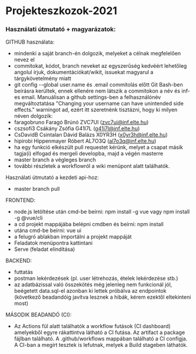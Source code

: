 # Projekteszkozok-2021
### Használati útmutató + magyarázatok:

GITHUB használata:
- mindenki a saját branch-én dolgozik, melyeket a célnak megfelelően nevez el
- commitokat, kódot, branch neveket az egyszerűség kedvéért lehetőleg angolul írjuk, dokumentációkat/wikit, issuekat magyarul a tárgykövetelmény miatt
- git config --global user.name és .email commitolás előtt Git Bash-ben beírásra kerültek, ennek ellenére nem látszik a commitokon a név és inf-es email. Manuálisan a github settings-ben a felhasználónév megváltoztatása "Changing your username can have unintended side effects." warningot ad, ezért itt szeretnénk tisztázni, hogy ki milyen néven dolgozik:
- faragobruno Faragó Brúnó ZVC7UI (zvc7ui@inf.elte.hu)
- cszsofi3 Csákány Zsófia G41I7L (g41i7l@inf.elte.hu)
- CsDavidB Csintalan Dávid Balázs X0YR3H (x0yr3h@inf.elte.hu)
- hipirobi Hippenmayer Róbert AL7O3Q (al7o3q@inf.elte.hu)
- ha egy funkció elkészült pull requestet kérünk, melyet a csapat másik tagja(i) elfogad és mergeli developba, majd a végén masterre
- master branch a végleges branch
- további részletek a workflowról a wiki menüpont alatt találhatók.

Használati útmutató a kezdeti api-hoz:
- master branch pull

FRONTEND:
- node.js letöltése után cmd-be beírni: 
	npm install -g vue 
vagy
	npm install -g @vue/cli
- a cd projekt mappájába belépni cmdben és beírni:
	npm install
- utána cmd-be beírni:
	vue ui
- a felugró ablakban importálni a projekt mappáját
- Feladatok menüpontra kattintani
- Serve (feladat elindítása)

BACKEND:
- futtatás
- postman lekérdezések (pl. user létrehozás, ételek lekérdezése stb.) 
- az adatbázissal való összekötés még jelenleg nem funkcionál jól, beégetett data.sql-el azonban ki lettek próbálva az endpointok (következő beadandóig javítva lesznek a hibák, kérem ezektől eltekinteni most)

MÁSODIK BEADANDÓ (CI):
- Az Actions fül alatt találhatók a workflow futások (CI dashboard) amelyekből egyre rákattintva látható a CI futása. Az artifact a package fájlban található. A .github/workflows mappában található a CI configja. A CI-ban a megírt tesztek is lefutnak, melyek a Build stageben láthatók.

